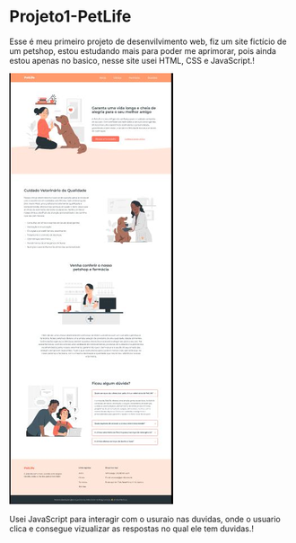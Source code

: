 # Projeto1-PetLife
Esse é meu primeiro projeto de desenvilvimento web, fiz um site fictício de um petshop, estou estudando mais para poder me aprimorar, pois ainda estou apenas no basico, nesse site usei HTML, CSS e JavaScript.!


<img src="Pet.JPG">

Usei JavaScript para interagir com o usuraio nas duvidas, onde o usuario clica e consegue vizualizar as respostas no qual ele tem duvidas.!
